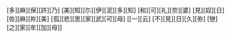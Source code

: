 [多][麻][保][許][乃] [美][知][尓][伊][泥][多][知] [和][可][礼][奈][婆] [見][奴][日][佐][麻][祢][美] [孤][悲][思][家][武][可][母] [[一][云] [不][見][日][久][弥] [戀][之][家][牟][加][母]]
